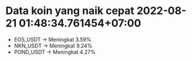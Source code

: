 # Data koin yang naik cepat 2022-08-21 01:48:34.761454+07:00

* EOS_USDT -> Meningkat 3.59%
* NKN_USDT -> Meningkat 9.24%
* POND_USDT -> Meningkat 4.27%
